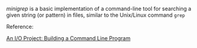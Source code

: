 *minigrep* is a basic implementation of a command-line tool
for searching a given string (or pattern) in files, 
similar to the Unix/Linux command `grep`

Reference:

[An I/O Project: Building a Command Line Program](https://doc.rust-lang.org/book/ch12-00-an-io-project.html)